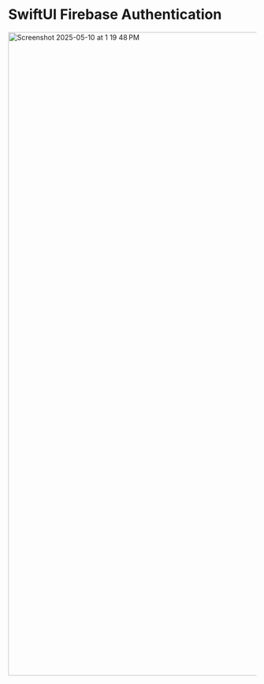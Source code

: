 # SwiftUI Firebase Authentication


<img width="1305" alt="Screenshot 2025-05-10 at 1 19 48 PM" src="https://github.com/user-attachments/assets/43d5109e-5c2a-489d-b64b-87e163cdcc47" />
